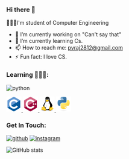 ### Hi there 👋

👨🏻‍🎓I'm student of Computer Engineering 

- 🔭 I’m currently working on "Can't say that"
- 🌱 I’m currently learning Cs.
- 📫 How to reach me: pvraj2812@gmail.com
- ⚡ Fun fact: I love CS.

### Learning 👨🏻‍💻:
<img src="https://user-images.githubusercontent.com/76398810/116827568-1c623700-ab89-11eb-86da-a7685ab9d658.gif" alt="python" style="max-width:100%;">
<p align="left"> 
<a href="https://www.javatpoint.com/c-programming-language-tutorial" rel="nofollow"> <img src="https://raw.githubusercontent.com/devicons/devicon/master/icons/c/c-original.svg" alt="c" width="40" height="40" style="max-width:100%;"> </a> 
<a href="https://www.w3schools.com/cpp/" rel="nofollow"> <img src="https://raw.githubusercontent.com/devicons/devicon/master/icons/cplusplus/cplusplus-original.svg" alt="cplusplus" width="40" height="40" style="max-width:100%;"> </a> 
<a href="https://www.linux.org/" rel="nofollow"> <img src="https://raw.githubusercontent.com/devicons/devicon/master/icons/linux/linux-original.svg" alt="linux" width="40" height="40" style="max-width:100%;"> </a> 
<a href="https://www.python.org" rel="nofollow"> <img src="https://raw.githubusercontent.com/devicons/devicon/master/icons/python/python-original.svg" alt="python" width="40" height="40" style="max-width:100%;"> </a> </p>
<!--<img src="https://raw.githubusercontent.com/devicons/devicon/master/icons/linux/linux-original.svg" alt="linux" width="40" height="40" style="max-width:100%;">
<img src="https://raw.githubusercontent.com/devicons/devicon/master/icons/python/python-original.svg" alt="python" width="40" height="40" style="max-width:100%;"> -->

### Get In Touch:
[<img src='https://cdn.jsdelivr.net/npm/simple-icons@3.0.1/icons/github.svg' alt='github' height='40'>](https://github.com/vraj-ui)  [<img src='https://cdn.jsdelivr.net/npm/simple-icons@3.0.1/icons/instagram.svg' alt='instagram' height='40'>](https://www.instagram.com/thegourmand.vrj/)  

![GitHub stats](https://github-readme-stats.vercel.app/api?username=vraj-ui&show_icons=true)
